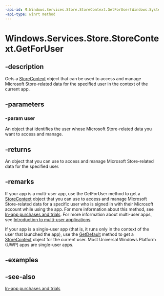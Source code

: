 ```yaml
---
-api-id: M:Windows.Services.Store.StoreContext.GetForUser(Windows.System.User)
-api-type: winrt method
---
```


<!-- Method syntax
public Windows.Services.Store.StoreContext GetForUser(Windows.System.User user)
-->

# Windows.Services.Store.StoreContext.GetForUser

## -description
Gets a [StoreContext](storecontext.md) object that can be used to access and manage Microsoft Store-related data for the specified user in the context of the current app.

## -parameters
### -param user
An object that identifies the user whose Microsoft Store-related data you want to access and manage.

## -returns
An object that you can use to access and manage Microsoft Store-related data for the specified user.

## -remarks
If your app is a multi-user app, use the GetForUser method to get a [StoreContext](storecontext.md) object that you can use to access and manage Microsoft Store-related data for a specific user who is signed in with their Microsoft account while using the app. For more information about this method, see [In-app purchases and trials](https://msdn.microsoft.com/windows/uwp/monetize/in-app-purchases-and-trials). For more information about multi-user apps, see [Introduction to multi-user applications](https://msdn.microsoft.com/windows/uwp/xbox-apps/multi-user-applications).

If your app is a single-user app (that is, it runs only in the context of the user that launched the app), use the [GetDefault](storecontext_getdefault_846721868.md) method to get a [StoreContext](storecontext.md) object for the current user. Most Universal Windows Platform (UWP) apps are single-user apps.

## -examples

## -see-also
[In-app purchases and trials](https://msdn.microsoft.com/windows/uwp/monetize/in-app-purchases-and-trials)
